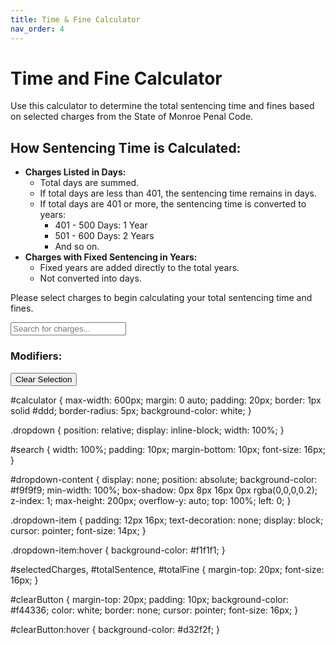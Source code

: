 ```yaml
---
title: Time & Fine Calculator
nav_order: 4
---
```


# Time and Fine Calculator

Use this calculator to determine the total sentencing time and fines based on selected charges from the State of Monroe Penal Code.

## How Sentencing Time is Calculated:

- **Charges Listed in Days:**
  - Total days are summed.
  - If total days are less than 401, the sentencing time remains in days.
  - If total days are 401 or more, the sentencing time is converted to years:
    - 401 - 500 Days: 1 Year
    - 501 - 600 Days: 2 Years
    - And so on.
- **Charges with Fixed Sentencing in Years:**
  - Fixed years are added directly to the total years.
  - Not converted into days.

Please select charges to begin calculating your total sentencing time and fines.

<div id="calculator">
  <div class="dropdown">
    <input type="text" id="search" placeholder="Search for charges...">
    <div id="dropdown-content"></div>
  </div>
  <div id="selectedCharges"></div>
  <div id="modifiers">
  <h3>Modifiers:</h3>
</div>
  <div id="totalSentence"></div>
  <div id="totalFine"></div>
  <button id="clearButton">Clear Selection</button>
</div>

<script>
const penalCode = [
  { code: "P.C. 1101", name: "Capital Murder", maxTime: "HUT", maxFine: "N/A", timeUnit: "years" },
  { code: "P.C. 1102", name: "Cannibalism", maxTime: "HUT", maxFine: "N/A", timeUnit: "years" },
  { code: "P.C. 1103", name: "Mayhem", maxTime: 3, maxFine: 300, timeUnit: "years" },
  { code: "P.C. 1104", name: "Insurrection", maxTime: 7, maxFine: 300, timeUnit: "years" },
  { code: "P.C. 1105", name: "Torture", maxTime: 3, maxFine: 0, timeUnit: "years" },
  { code: "P.C. 2101", name: "1st Degree Murder", maxTime: "HUT", maxFine: 0, timeUnit: "years" },
  { code: "P.C. 2102", name: "Attempted 1st Degree Murder", maxTime: 1, maxFine: 200, timeUnit: "years" },
  { code: "P.C. 2103", name: "Vandalism of a Native Site", maxTime: 120, maxFine: 250, timeUnit: "days" },
  { code: "P.C. 2104", name: "Unlawful Escape", maxTime: 1, maxFine: 200, timeUnit: "years" },
  { code: "P.C. 2105", name: "Corruption", maxTime: "HUT", maxFine: 0, timeUnit: "years" },
  { code: "P.C. 2106", name: "Bank Robbery", maxTime: 300, maxFine: 125, timeUnit: "days" },
  { code: "P.C. 2107", name: "Poss. of Explosive Weapons", maxTime: 120, maxFine: 80, timeUnit: "days" },
  { code: "P.C. 2201", name: "2nd Degree Murder", maxTime: 5, maxFine: 0, timeUnit: "years" },
  { code: "P.C. 2202", name: "Manslaughter", maxTime: 1, maxFine: 100, timeUnit: "years" },
  { code: "P.C. 2203", name: "Failure to Appear", maxTime: "HUT", maxFine: 0, timeUnit: "years" },
  { code: "P.C. 2204", name: "Unsanctioned Dueling", maxTime: 1, maxFine: 150, timeUnit: "years" },
  { code: "P.C. 2205", name: "Aggravated Battery", maxTime: 180, maxFine: 80, timeUnit: "days" },
  { code: "P.C. 2206", name: "Kidnapping or False Imprisonment", maxTime: 120, maxFine: 100, timeUnit: "days" },
  { code: "P.C. 2207", name: "Extortion", maxTime: 60, maxFine: 80, timeUnit: "days" },
  { code: "P.C. 2301", name: "Arson", maxTime: 300, maxFine: 150, timeUnit: "days" },
  { code: "P.C. 2302", name: "Grand Theft", maxTime: 60, maxFine: 200, timeUnit: "days" },
  { code: "P.C. 2303", name: "Fraud", maxTime: 60, maxFine: 60, timeUnit: "days" },
  { code: "P.C. 2304", name: "Obstruction of Justice", maxTime: 60, maxFine: 50, timeUnit: "days" },
  { code: "P.C. 2305", name: "Business Robbery", maxTime: 100, maxFine: 70, timeUnit: "days" },
  { code: "P.C. 2306", name: "Perjury", maxTime: 1, maxFine: 0, timeUnit: "years" },
  { code: "P.C. 2307", name: "Negligence of Duty", maxTime: 1, maxFine: 0, timeUnit: "years" },
  { code: "P.C. 2308", name: "Manufacturing Illegal Goods and Weapons", maxTime: 1, maxFine: 250, timeUnit: "years" },
  { code: "P.C. 2309", name: "Smuggling or Distribution of Illegal Items", maxTime: 60, maxFine: 100, timeUnit: "days" },
  { code: "P.C. 2310", name: "Handling Stolen Goods", maxTime: 60, maxFine: 70, timeUnit: "days" },
  { code: "P.C. 2311", name: "Illegal Manufacturing of Marijuana", maxTime: 120, maxFine: 150, timeUnit: "days" },
  { code: "P.C. 2312", name: "Robbery", maxTime: 60, maxFine: 50, timeUnit: "days" },
  { code: "P.C. 3101", name: "Battery", maxTime: 30, maxFine: 20, timeUnit: "days" },
  { code: "P.C. 3102", name: "Criminal Threats", maxTime: 20, maxFine: 10, timeUnit: "days" },
  { code: "P.C. 3103", name: "False Impersonation", maxTime: 60, maxFine: 50, timeUnit: "days" },
  { code: "P.C. 3104", name: "False Report of a Crime", maxTime: 120, maxFine: 80, timeUnit: "days" },
  { code: "P.C. 3105", name: "Evading a Law Enforcement Officer", maxTime: 30, maxFine: 40, timeUnit: "days" },
  { code: "P.C. 3106", name: "Forgery", maxTime: 60, maxFine: 100, timeUnit: "days" },
  { code: "P.C. 3107", name: "Predatory Lending", maxTime: 60, maxFine: 150, timeUnit: "days" },
  { code: "P.C. 3108", name: "Bribery", maxTime: 60, maxFine: 60, timeUnit: "days" },
  { code: "P.C. 3109", name: "Blackmail", maxTime: 120, maxFine: 80, timeUnit: "days" },
  { code: "P.C. 3110", name: "Resisting Arrest", maxTime: 40, maxFine: 40, timeUnit: "days" },
  { code: "P.C. 3111", name: "Contempt of Court", maxTime: "HUT", maxFine: 0, timeUnit: "days" },
  { code: "P.C. 3201", name: "Poss. of Illegal Contraband/Weapons", maxTime: 30, maxFine: 30, timeUnit: "days" },
  { code: "P.C. 3202", name: "Destruction of Stabled Property", maxTime: 30, maxFine: 30, timeUnit: "days" },
  { code: "P.C. 3203", name: "Destruction of Livestock", maxTime: 120, maxFine: 100, timeUnit: "days" },
  { code: "P.C. 3204", name: "Graveyard Vandalism, Disinterment, or Desecration of a Body", maxTime: 30, maxFine: 40, timeUnit: "days" },
  { code: "P.C. 3205", name: "Failure to Obey a Lawful Order", maxTime: 30, maxFine: 0, timeUnit: "days" },
  { code: "P.C. 3206", name: "Vigilantism", maxTime: 60, maxFine: 0, timeUnit: "days" },
  { code: "P.C. 3207", name: "Petty Theft", maxTime: 30, maxFine: 20, timeUnit: "days" },
  { code: "P.C. 3208", name: "Horse Theft", maxTime: 50, maxFine: 25, timeUnit: "days" },
  { code: "P.C. 3301", name: "Failure to Pay a Fine", maxTime: 0, maxFine: 0, timeUnit: "days" },
  { code: "P.C. 3302", name: "Failure to Identify", maxTime: 0, maxFine: 20, timeUnit: "days" },
  { code: "P.C. 3303", name: "Disturbing the Peace", maxTime: 30, maxFine: 10, timeUnit: "days" },
  { code: "P.C. 3304", name: "Vandalism", maxTime: 30, maxFine: 30, timeUnit: "days" },
  { code: "P.C. 3305", name: "Poaching", maxTime: 30, maxFine: 20, timeUnit: "days" },
  { code: "P.C. 3306", name: "Trespassing", maxTime: 20, maxFine: 20, timeUnit: "days" },
  { code: "P.C. 4101", name: "Excessive Speeds", maxTime: 0, maxFine: 10, timeUnit: "days" },
  { code: "P.C. 4102", name: "Brandishing a Weapon", maxTime: 0, maxFine: 10, timeUnit: "days" },
  { code: "P.C. 4103", name: "Covering the Face", maxTime: 0, maxFine: 10, timeUnit: "days" }
];

const penalCodeModifiers = [
  { code: "P.C. 5101", name: "Aiding and Abetting", timeModifier: 0.5, fineModifier: 0 },
  { code: "P.C. 5102", name: "Public Servants Enhancement", additionalTime: 60, timeUnit: "days" },
  { code: "P.C. 5103", name: "Threat to Society", additionalTime: 3, timeUnit: "years" },
  { code: "P.C. 5104", name: "Habitual Offender", additionalTime: 100, timeUnit: "days" },
  { code: "P.C. 5105", name: "Public Nuisance Offender", additionalTime: 60, timeUnit: "days" }
];  

let selectedCharges = [];

function populateDropdown() {
  const dropdownContent = document.getElementById('dropdown-content');
  dropdownContent.innerHTML = '';
  penalCode.forEach(charge => {
    const option = document.createElement('div');
    option.className = 'dropdown-item';
    option.innerHTML = `${charge.code} - ${charge.name}`;
    option.onclick = () => addCharge(charge);
    dropdownContent.appendChild(option);
  });
}

function filterCharges() {
  const searchTerm = document.getElementById('search').value.toLowerCase();
  const dropdownContent = document.getElementById('dropdown-content');
  dropdownContent.innerHTML = '';
  penalCode.filter(charge => 
    charge.code.toLowerCase().includes(searchTerm) || 
    charge.name.toLowerCase().includes(searchTerm)
  ).forEach(charge => {
    const option = document.createElement('div');
    option.className = 'dropdown-item';
    option.innerHTML = `${charge.code} - ${charge.name}`;
    option.onclick = () => addCharge(charge);
    dropdownContent.appendChild(option);
  });
}

function toggleDropdown() {
  const dropdownContent = document.getElementById('dropdown-content');
  dropdownContent.style.display = dropdownContent.style.display === 'block' ? 'none' : 'block';
}

function addCharge(charge) {
  selectedCharges.push(charge);
  updateSelectedCharges();
  calculateTotal();
  document.getElementById('search').value = '';
  filterCharges();
}

function updateSelectedCharges() {
  const selectedDiv = document.getElementById('selectedCharges');
  selectedDiv.innerHTML = '<h3>Selected Charges:</h3>';
  selectedCharges.forEach(charge => {
    const chargeDiv = document.createElement('div');
    chargeDiv.innerHTML = `${charge.code} - ${charge.name} (${charge.maxTime} ${charge.timeUnit}, $${charge.maxFine})`;
    selectedDiv.appendChild(chargeDiv);
  });
}

function displayModifiers() {
  const modifiersDiv = document.getElementById('modifiers');
  penalCodeModifiers.forEach(modifier => {
    const modifierDiv = document.createElement('div');
    modifierDiv.innerHTML = `<input type="checkbox" id="${modifier.code}" name="${modifier.code}">
                             <label for="${modifier.code}">${modifier.name}</label>`;
    modifierDiv.querySelector('input').addEventListener('change', calculateTotal);
    modifiersDiv.appendChild(modifierDiv);
  });
}

function calculateTotal() {
  let totalDays = 0;
  let totalYears = 0;
  let totalFine = 0;

  selectedCharges.forEach(charge => {
    if (charge.timeUnit === 'days') {
      totalDays += parseInt(charge.maxTime) || 0;
    } else if (charge.timeUnit === 'years') {
      if (charge.maxTime !== 'HUT') {
        totalYears += parseInt(charge.maxTime) || 0;
      }
    }
    totalFine += parseInt(charge.maxFine) || 0;
  });

  // Apply modifiers
  penalCodeModifiers.forEach(modifier => {
    const isChecked = document.getElementById(modifier.code).checked;
    if (isChecked) {
      if (modifier.timeModifier) {
        totalDays *= (1 + modifier.timeModifier);
        totalYears *= (1 + modifier.timeModifier);
      }
      if (modifier.additionalTime) {
        if (modifier.timeUnit === 'days') {
          totalDays += modifier.additionalTime;
        } else if (modifier.timeUnit === 'years') {
          totalYears += modifier.additionalTime;
        }
      }
      if (modifier.fineModifier) {
        totalFine *= (1 + modifier.fineModifier);
      }
    }
  });

  // Convert days to years if necessary
  if (totalDays >= 401) {
    totalYears += Math.floor((totalDays - 301) / 100);
    totalDays = totalDays % 100;
  }

  // Display results
  const sentenceDiv = document.getElementById('totalSentence');
  sentenceDiv.innerHTML = `Total Time: ${totalYears > 0 ? Math.round(totalYears) + ' Years' : ''} ${totalDays > 0 ? Math.round(totalDays) + ' Days' : ''}`.trim();
  if (selectedCharges.some(charge => charge.maxTime === 'HUT')) {
    sentenceDiv.innerHTML += ' (HUT)';
  }
  
  const fineDiv = document.getElementById('totalFine');
  fineDiv.innerHTML = `Total Fine: $${Math.round(totalFine)}`;
}

function clearSelection() {
  selectedCharges = [];
  updateSelectedCharges();
  calculateTotal();
  document.getElementById('search').value = '';
  filterCharges();
}

// Event listeners
document.getElementById('search').addEventListener('input', filterCharges);
document.getElementById('search').addEventListener('focus', toggleDropdown);
document.getElementById('search').addEventListener('blur', () => setTimeout(toggleDropdown, 200));
document.getElementById('clearButton').addEventListener('click', clearSelection);

// Initialize the dropdown
populateDropdown();

  const search = document.getElementById('search');
  search.style.width = '100%';
  search.style.padding = '10px';
  search.style.marginBottom = '10px';
  search.style.fontSize = '16px';

  const clearButton = document.getElementById('clearButton');
  clearButton.style.marginTop = '20px';
  clearButton.style.padding = '10px';
  clearButton.style.backgroundColor = '#f44336';
  clearButton.style.color = 'white';
  clearButton.style.border = 'none';
  clearButton.style.cursor = 'pointer';
  clearButton.style.fontSize = '16px';
}

// Call this function after the page loads
window.onload = function() {
  populateDropdown();
  displayModifiers();
};
</script>

#calculator {
  max-width: 600px;
  margin: 0 auto;
  padding: 20px;
  border: 1px solid #ddd;
  border-radius: 5px;
  background-color: white;
}

.dropdown {
  position: relative;
  display: inline-block;
  width: 100%;
}

#search {
  width: 100%;
  padding: 10px;
  margin-bottom: 10px;
  font-size: 16px;
}

#dropdown-content {
  display: none;
  position: absolute;
  background-color: #f9f9f9;
  min-width: 100%;
  box-shadow: 0px 8px 16px 0px rgba(0,0,0,0.2);
  z-index: 1;
  max-height: 200px;
  overflow-y: auto;
  top: 100%;
  left: 0;
}

.dropdown-item {
  padding: 12px 16px;
  text-decoration: none;
  display: block;
  cursor: pointer;
  font-size: 14px;
}

.dropdown-item:hover {
  background-color: #f1f1f1;
}

#selectedCharges, #totalSentence, #totalFine {
  margin-top: 20px;
  font-size: 16px;
}

#clearButton {
  margin-top: 20px;
  padding: 10px;
  background-color: #f44336;
  color: white;
  border: none;
  cursor: pointer;
  font-size: 16px;
}

#clearButton:hover {
  background-color: #d32f2f;
}
